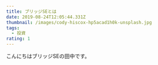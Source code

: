 ```yaml
---
title: ブリッジSEとは
date: 2019-08-24T12:05:44.331Z
thumbnail: /images/cody-hiscox-hp5acad1h0k-unsplash.jpg
tags:
  - 投資
rating: 1
---
```

こんにちはブリッジSEの田中です。
